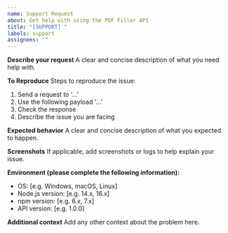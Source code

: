```yaml
---
name: Support Request
about: Get help with using the PDF Filler API
title: "[SUPPORT] "
labels: support
assignees: ""
---
```


**Describe your request**
A clear and concise description of what you need help with.

**To Reproduce**
Steps to reproduce the issue:

1. Send a request to '...'
2. Use the following payload '...'
3. Check the response
4. Describe the issue you are facing

**Expected behavior**
A clear and concise description of what you expected to happen.

**Screenshots**
If applicable, add screenshots or logs to help explain your issue.

**Environment (please complete the following information):**

- OS: [e.g. Windows, macOS, Linux]
- Node.js version: [e.g. 14.x, 16.x]
- npm version: [e.g. 6.x, 7.x]
- API version: [e.g. 1.0.0]

**Additional context**
Add any other context about the problem here.
